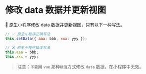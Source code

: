 # 修改 data 数据并更新视图

🚩 原生小程序修改 data 数据并更新视图，只有以下一种写法。

```jsx
// ✅ 原生小程序正确写法
this.setData({ aaa: bbb, xxx: yyy });

// ❌ 原生小程序错误写法
this.aaa = bbb;
this.xxx = yyy;
```

> 注意：`不要`用 `vue` 那种`赋值`方式修改 `data` 数据，在小程序中无效。
